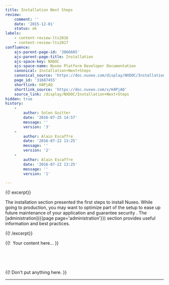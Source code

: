 ```yaml
---
title: Installation Next Steps
review:
    comment: ''
    date: '2015-12-01'
    status: ok
labels:
    - content-review-lts2016
    - content-review-lts2017
confluence:
    ajs-parent-page-id: '3866685'
    ajs-parent-page-title: Installation
    ajs-space-key: NXDOC
    ajs-space-name: Nuxeo Platform Developer Documentation
    canonical: Installation+Next+Steps
    canonical_source: 'https://doc.nuxeo.com/display/NXDOC/Installation+Next+Steps'
    page_id: '31687455'
    shortlink: H4PjAQ
    shortlink_source: 'https://doc.nuxeo.com/x/H4PjAQ'
    source_link: /display/NXDOC/Installation+Next+Steps
hidden: true
history:
    - 
        author: Solen Guitter
        date: '2016-07-25 14:57'
        message: ''
        version: '3'
    - 
        author: Alain Escaffre
        date: '2016-07-22 13:25'
        message: ''
        version: '2'
    - 
        author: Alain Escaffre
        date: '2016-07-22 13:25'
        message: ''
        version: '1'

---
```

{{! excerpt}}

The installation section presented the first steps to install Nuxeo. While going to production, you may want to optimize part of the setup to ease up future maintenance of your application and guarantee security . The [administration]({{page page='administration'}}) section provides useful information and best practices.

{{! /excerpt}}

{{! &nbsp;Your content here... }}

&nbsp;

&nbsp;

{{! Don't put anything here. }}

* * *
